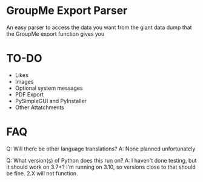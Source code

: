 # GroupMe Export Parser
 An easy parser to access the data you want from the giant data dump that the GroupMe export function gives you


# TO-DO
- Likes
- Images
- Optional system messages
- PDF Export
- PySimpleGUI and PyInstaller
- Other Attatchments


# FAQ
Q: Will there be other language translations? 
A: None planned unfortunately

Q: What version(s) of Python does this run on?
A: I haven't done testing, but it should work on 3.7+? I'm running on 3.10, so versions close to that should be fine. 2.X will not function.
